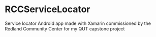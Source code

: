 # RCCServiceLocator
Service locator Android app made with Xamarin 
commissioned by the Redland Community Center for my QUT capstone project
